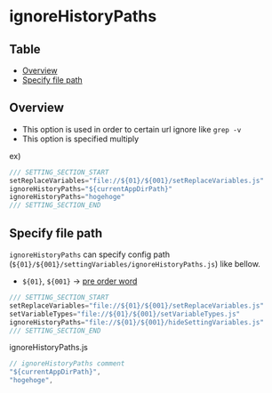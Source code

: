 
# ignoreHistoryPaths


Table
-----------------
* [Overview](#overview)
* [Specify file path](#specify-file-path)


## Overview

- This option is used in order to certain url ignore like `grep -v`  
- This option is specified multiply  

ex)

```js.js
/// SETTING_SECTION_START
setReplaceVariables="file://${01}/${001}/setReplaceVariables.js"
ignoreHistoryPaths="${currentAppDirPath}"
ignoreHistoryPaths="hogehoge"
/// SETTING_SECTION_END

```



## Specify file path  

`ignoreHistoryPaths` can specify config path (`${01}/${001}/settingVariables/ignoreHistoryPaths.js`) like bellow.   

- `${01}`, `${001}` -> [pre order word](https://github.com/puutaro/CommandClick/blob/master/md/developer/js_pre_reserved_word.md)

  
```js.js
/// SETTING_SECTION_START
setReplaceVariables="file://${01}/${001}/setReplaceVariables.js"
setVariableTypes="file://${01}/${001}/setVariableTypes.js"
ignoreHistoryPaths="file://${01}/${001}/hideSettingVariables.js"
/// SETTING_SECTION_END
```

ignoreHistoryPaths.js

```ignoreHistoryPaths.js
// ignoreHistoryPaths comment
"${currentAppDirPath}",
"hogehoge",
```

